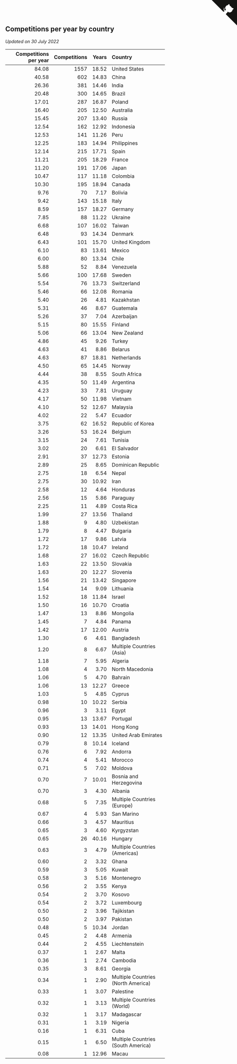 ## Competitions per year by country

*Updated on 30 July 2022*

| Competitions per year | Competitions | Years | Country |
| ---: | ---: | ---: | :--- |
| 84.08 | 1557 | 18.52 | United States |
| 40.58 | 602 | 14.83 | China |
| 26.36 | 381 | 14.46 | India |
| 20.48 | 300 | 14.65 | Brazil |
| 17.01 | 287 | 16.87 | Poland |
| 16.40 | 205 | 12.50 | Australia |
| 15.45 | 207 | 13.40 | Russia |
| 12.54 | 162 | 12.92 | Indonesia |
| 12.53 | 141 | 11.26 | Peru |
| 12.25 | 183 | 14.94 | Philippines |
| 12.14 | 215 | 17.71 | Spain |
| 11.21 | 205 | 18.29 | France |
| 11.20 | 191 | 17.06 | Japan |
| 10.47 | 117 | 11.18 | Colombia |
| 10.30 | 195 | 18.94 | Canada |
| 9.76 | 70 | 7.17 | Bolivia |
| 9.42 | 143 | 15.18 | Italy |
| 8.59 | 157 | 18.27 | Germany |
| 7.85 | 88 | 11.22 | Ukraine |
| 6.68 | 107 | 16.02 | Taiwan |
| 6.48 | 93 | 14.34 | Denmark |
| 6.43 | 101 | 15.70 | United Kingdom |
| 6.10 | 83 | 13.61 | Mexico |
| 6.00 | 80 | 13.34 | Chile |
| 5.88 | 52 | 8.84 | Venezuela |
| 5.66 | 100 | 17.68 | Sweden |
| 5.54 | 76 | 13.73 | Switzerland |
| 5.46 | 66 | 12.08 | Romania |
| 5.40 | 26 | 4.81 | Kazakhstan |
| 5.31 | 46 | 8.67 | Guatemala |
| 5.26 | 37 | 7.04 | Azerbaijan |
| 5.15 | 80 | 15.55 | Finland |
| 5.06 | 66 | 13.04 | New Zealand |
| 4.86 | 45 | 9.26 | Turkey |
| 4.63 | 41 | 8.86 | Belarus |
| 4.63 | 87 | 18.81 | Netherlands |
| 4.50 | 65 | 14.45 | Norway |
| 4.44 | 38 | 8.55 | South Africa |
| 4.35 | 50 | 11.49 | Argentina |
| 4.23 | 33 | 7.81 | Uruguay |
| 4.17 | 50 | 11.98 | Vietnam |
| 4.10 | 52 | 12.67 | Malaysia |
| 4.02 | 22 | 5.47 | Ecuador |
| 3.75 | 62 | 16.52 | Republic of Korea |
| 3.26 | 53 | 16.24 | Belgium |
| 3.15 | 24 | 7.61 | Tunisia |
| 3.02 | 20 | 6.61 | El Salvador |
| 2.91 | 37 | 12.73 | Estonia |
| 2.89 | 25 | 8.65 | Dominican Republic |
| 2.75 | 18 | 6.54 | Nepal |
| 2.75 | 30 | 10.92 | Iran |
| 2.58 | 12 | 4.64 | Honduras |
| 2.56 | 15 | 5.86 | Paraguay |
| 2.25 | 11 | 4.89 | Costa Rica |
| 1.99 | 27 | 13.56 | Thailand |
| 1.88 | 9 | 4.80 | Uzbekistan |
| 1.79 | 8 | 4.47 | Bulgaria |
| 1.72 | 17 | 9.86 | Latvia |
| 1.72 | 18 | 10.47 | Ireland |
| 1.68 | 27 | 16.02 | Czech Republic |
| 1.63 | 22 | 13.50 | Slovakia |
| 1.63 | 20 | 12.27 | Slovenia |
| 1.56 | 21 | 13.42 | Singapore |
| 1.54 | 14 | 9.09 | Lithuania |
| 1.52 | 18 | 11.84 | Israel |
| 1.50 | 16 | 10.70 | Croatia |
| 1.47 | 13 | 8.86 | Mongolia |
| 1.45 | 7 | 4.84 | Panama |
| 1.42 | 17 | 12.00 | Austria |
| 1.30 | 6 | 4.61 | Bangladesh |
| 1.20 | 8 | 6.67 | Multiple Countries (Asia) |
| 1.18 | 7 | 5.95 | Algeria |
| 1.08 | 4 | 3.70 | North Macedonia |
| 1.06 | 5 | 4.70 | Bahrain |
| 1.06 | 13 | 12.27 | Greece |
| 1.03 | 5 | 4.85 | Cyprus |
| 0.98 | 10 | 10.22 | Serbia |
| 0.96 | 3 | 3.11 | Egypt |
| 0.95 | 13 | 13.67 | Portugal |
| 0.93 | 13 | 14.01 | Hong Kong |
| 0.90 | 12 | 13.35 | United Arab Emirates |
| 0.79 | 8 | 10.14 | Iceland |
| 0.76 | 6 | 7.92 | Andorra |
| 0.74 | 4 | 5.41 | Morocco |
| 0.71 | 5 | 7.02 | Moldova |
| 0.70 | 7 | 10.01 | Bosnia and Herzegovina |
| 0.70 | 3 | 4.30 | Albania |
| 0.68 | 5 | 7.35 | Multiple Countries (Europe) |
| 0.67 | 4 | 5.93 | San Marino |
| 0.66 | 3 | 4.57 | Mauritius |
| 0.65 | 3 | 4.60 | Kyrgyzstan |
| 0.65 | 26 | 40.16 | Hungary |
| 0.63 | 3 | 4.79 | Multiple Countries (Americas) |
| 0.60 | 2 | 3.32 | Ghana |
| 0.59 | 3 | 5.05 | Kuwait |
| 0.58 | 3 | 5.16 | Montenegro |
| 0.56 | 2 | 3.55 | Kenya |
| 0.54 | 2 | 3.70 | Kosovo |
| 0.54 | 2 | 3.72 | Luxembourg |
| 0.50 | 2 | 3.96 | Tajikistan |
| 0.50 | 2 | 3.97 | Pakistan |
| 0.48 | 5 | 10.34 | Jordan |
| 0.45 | 2 | 4.48 | Armenia |
| 0.44 | 2 | 4.55 | Liechtenstein |
| 0.37 | 1 | 2.67 | Malta |
| 0.36 | 1 | 2.74 | Cambodia |
| 0.35 | 3 | 8.61 | Georgia |
| 0.34 | 1 | 2.90 | Multiple Countries (North America) |
| 0.33 | 1 | 3.07 | Palestine |
| 0.32 | 1 | 3.13 | Multiple Countries (World) |
| 0.32 | 1 | 3.17 | Madagascar |
| 0.31 | 1 | 3.19 | Nigeria |
| 0.16 | 1 | 6.31 | Cuba |
| 0.15 | 1 | 6.50 | Multiple Countries (South America) |
| 0.08 | 1 | 12.96 | Macau |


<a href="https://github.com/jonatanklosko/wca_statistics" class="github-corner" aria-label="View source on Github"><svg width="80" height="80" viewBox="0 0 250 250" style="fill:#151513; color:#fff; position: absolute; top: 0; border: 0; right: 0;" aria-hidden="true"><path d="M0,0 L115,115 L130,115 L142,142 L250,250 L250,0 Z"></path><path d="M128.3,109.0 C113.8,99.7 119.0,89.6 119.0,89.6 C122.0,82.7 120.5,78.6 120.5,78.6 C119.2,72.0 123.4,76.3 123.4,76.3 C127.3,80.9 125.5,87.3 125.5,87.3 C122.9,97.6 130.6,101.9 134.4,103.2" fill="currentColor" style="transform-origin: 130px 106px;" class="octo-arm"></path><path d="M115.0,115.0 C114.9,115.1 118.7,116.5 119.8,115.4 L133.7,101.6 C136.9,99.2 139.9,98.4 142.2,98.6 C133.8,88.0 127.5,74.4 143.8,58.0 C148.5,53.4 154.0,51.2 159.7,51.0 C160.3,49.4 163.2,43.6 171.4,40.1 C171.4,40.1 176.1,42.5 178.8,56.2 C183.1,58.6 187.2,61.8 190.9,65.4 C194.5,69.0 197.7,73.2 200.1,77.6 C213.8,80.2 216.3,84.9 216.3,84.9 C212.7,93.1 206.9,96.0 205.4,96.6 C205.1,102.4 203.0,107.8 198.3,112.5 C181.9,128.9 168.3,122.5 157.7,114.1 C157.9,116.9 156.7,120.9 152.7,124.9 L141.0,136.5 C139.8,137.7 141.6,141.9 141.8,141.8 Z" fill="currentColor" class="octo-body"></path></svg></a><style>.github-corner:hover .octo-arm{animation:octocat-wave 560ms ease-in-out}@keyframes octocat-wave{0%,100%{transform:rotate(0)}20%,60%{transform:rotate(-25deg)}40%,80%{transform:rotate(10deg)}}@media (max-width:500px){.github-corner:hover .octo-arm{animation:none}.github-corner .octo-arm{animation:octocat-wave 560ms ease-in-out}}</style>
